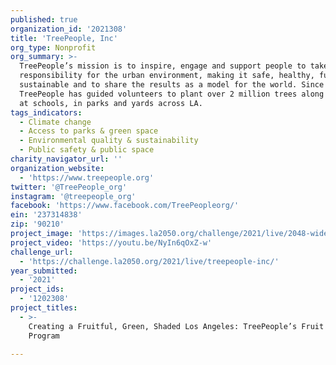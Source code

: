 ```yaml
---
published: true
organization_id: '2021308'
title: 'TreePeople, Inc'
org_type: Nonprofit
org_summary: >-
  TreePeople’s mission is to inspire, engage and support people to take personal
  responsibility for the urban environment, making it safe, healthy, fun and
  sustainable and to share the results as a model for the world. Since 1973,
  TreePeople has guided volunteers to plant over 2 million trees along streets,
  at schools, in parks and yards across LA.
tags_indicators:
  - Climate change
  - Access to parks & green space
  - Environmental quality & sustainability
  - Public safety & public space
charity_navigator_url: ''
organization_website:
  - 'https://www.treepeople.org'
twitter: '@TreePeople_org'
instagram: '@treepeople_org'
facebook: 'https://www.facebook.com/TreePeopleorg/'
ein: '237314838'
zip: '90210'
project_image: 'https://images.la2050.org/challenge/2021/live/2048-wide/treepeople-inc.jpg'
project_video: 'https://youtu.be/NyIn6qOxZ-w'
challenge_url:
  - 'https://challenge.la2050.org/2021/live/treepeople-inc/'
year_submitted:
  - '2021'
project_ids:
  - '1202308'
project_titles:
  - >-
    Creating a Fruitful, Green, Shaded Los Angeles: TreePeople’s Fruit Tree
    Program

---
```

